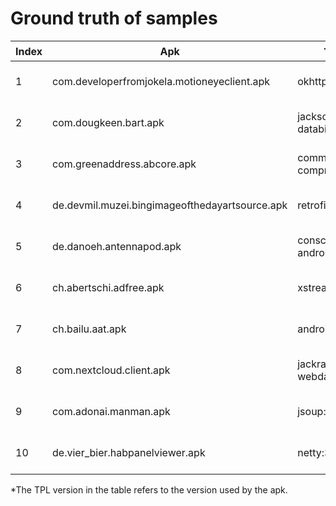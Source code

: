# Ground truth of samples
| **Index** | **Apk** | **TPL**<sup>*</sup> | **CVE** | **IsPatched** |  
|---|---|---|---|---|
| 1 | com.developerfromjokela.motioneyeclient.apk | okhttp:4.8.1 | CVE-2021-0341 | False  |  
| 2 | com.dougkeen.bart.apk | jackson-databind:2.6.1 | CVE-2019-14893 | False  |  
| 3 | com.greenaddress.abcore.apk | commons-compress:1.19 | CVE-2018-1324 | True  |  
| 4 | de.devmil.muzei.bingimageofthedayartsource.apk | retrofit:2.5.0 | CVE-2018-1000850 | True  | 
| 5 | de.danoeh.antennapod.apk | conscrypt-android:2.4.0 | CVE-2017-13309 | True  |  
| 6 | ch.abertschi.adfree.apk | xstream:1.4.7 | CVE-2017-7957 | False  |  
| 7 | ch.bailu.aat.apk | androidsvg:1.4 | CVE-2017-1000498 | True  |  
| 8 | com.nextcloud.client.apk | jackrabbit-webdav:2.13.1 | CVE-2016-6801 | False  |  
| 9 | com.adonai.manman.apk | jsoup:1.12.1 | CVE-2015-6748 | True  |  
| 10 | de.vier_bier.habpanelviewer.apk | netty:3.6.5.Final | CVE-2014-3488 | False |  

\*The TPL version in the table refers to the version used by the apk.  

